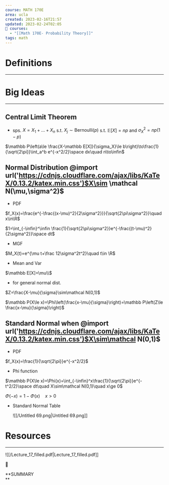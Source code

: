 ```yaml
---
course: MATH 170E
area: ucla
created: 2023-02-16T21:57
updated: 2023-02-24T02:05
📕 courses:
  - "[[Math 170E- Probability Theory]]"
tags: math
---
```

# Definitions

---

# Big Ideas

---

## Central Limit Theorem

- sps. $X=X_1+…+X_n$﻿ s.t. $X_j\sim\text{Bernoulli}(p)$﻿ s.t. $\mathbb E[X]=np$﻿ and $\sigma^2_X=np(1-p)$﻿

$\mathbb P\left(a\le \frac{X-\mathbb E[X]}{\sigma_X}\le b\right)\to\frac{1}{\sqrt{2\pi}}\int_a^b e^{-x^2/2}\space dx\quad n\to\infin$

## Normal Distribution @import url('https://cdnjs.cloudflare.com/ajax/libs/KaTeX/0.13.2/katex.min.css')$X\sim \mathcal N(\mu,\sigma^2)$﻿

- PDF

$f_X(x)=\frac{e^{-\frac{(x-\mu)^2}{2\sigma^2}}}{\sqrt{2\pi\sigma^2}}\quad x\in\R$

$1=\int_{-\infin}^\infin \frac{1}{\sqrt{2\pi\sigma^2}}e^{-\frac{(t-\mu)^2}{2\sigma^2}}\space dt$

- MGF

$M_X(t)=e^{\mu t+\frac 12\sigma^2t^2}\quad t\in \R$

- Mean and Var

$\mathbb E[X]=\mu\\$

- for general normal dist.

$Z=\frac{X-\mu}{\sigma}\sim\mathcal N(0,1)$

$\mathbb P(X\le x)=\Phi\left(\frac{x-\mu}{\sigma}\right)=\mathbb P\left(Z\le \frac{x-\mu}{\sigma}\right)$

## Standard Normal when @import url('https://cdnjs.cloudflare.com/ajax/libs/KaTeX/0.13.2/katex.min.css')$X\sim\mathcal N(0,1)$﻿

- PDF

$f_X(x)=\frac{1}{\sqrt{2\pi}}e^{-x^2/2}$

- Phi function

$\mathbb P(X\le x)=\Phi(x)=\int_{-\infin}^x\frac{1}{\sqrt{2\pi}}e^{-t^2/2}\space dt\quad X\sim\mathcal N(0,1)\quad x\ge 0$

$\Phi(-x)=1-\Phi(x)\quad x\gt 0$

- Standard Normal Table
    
    ![[/Untitled 69.png|Untitled 69.png]]
    

  

# Resources

---

![[/Lecture_17_filled.pdf|Lecture_17_filled.pdf]]

  

📌

**SUMMARY  
**